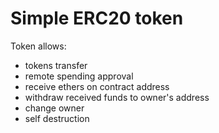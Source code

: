 # Simple ERC20 token

Token allows:

- tokens transfer
- remote spending approval
- receive ethers on contract address
- withdraw received funds to owner's address
- change owner
- self destruction